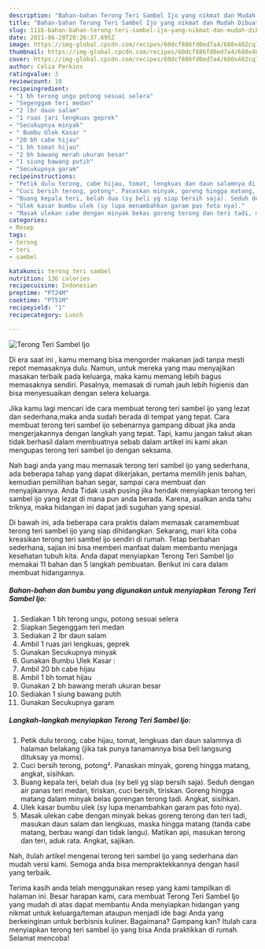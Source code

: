 ```yaml
---
description: "Bahan-bahan Terong Teri Sambel Ijo yang nikmat dan Mudah Dibuat"
title: "Bahan-bahan Terong Teri Sambel Ijo yang nikmat dan Mudah Dibuat"
slug: 1116-bahan-bahan-terong-teri-sambel-ijo-yang-nikmat-dan-mudah-dibuat
date: 2021-06-28T20:26:37.695Z
image: https://img-global.cpcdn.com/recipes/60dcf886fd0ed7a4/680x482cq70/terong-teri-sambel-ijo-foto-resep-utama.jpg
thumbnail: https://img-global.cpcdn.com/recipes/60dcf886fd0ed7a4/680x482cq70/terong-teri-sambel-ijo-foto-resep-utama.jpg
cover: https://img-global.cpcdn.com/recipes/60dcf886fd0ed7a4/680x482cq70/terong-teri-sambel-ijo-foto-resep-utama.jpg
author: Celia Perkins
ratingvalue: 3
reviewcount: 10
recipeingredient:
- "1 bh terong ungu potong sesuai selera"
- "Segenggam teri medan"
- "2 lbr daun salam"
- "1 ruas jari lengkuas geprek"
- "Secukupnya minyak"
- " Bumbu Ulek Kasar "
- "20 bh cabe hijau"
- "1 bh tomat hijau"
- "2 bh bawang merah ukuran besar"
- "1 siung bawang putih"
- "Secukupnya garam"
recipeinstructions:
- "Petik dulu terong, cabe hijau, tomat, lengkuas dan daun salamnya di halaman belakang (jika tak punya tanamannya bisa beli langsung dituksay ya moms)."
- "Cuci bersih terong, potong². Panaskan minyak, goreng hingga matang, angkat, sisihkan."
- "Buang kepala teri, belah dua (sy beli yg siap bersih saja). Seduh dengan air panas teri medan, tiriskan, cuci bersih, tiriskan. Goreng hingga matang dalam minyak belas gorengan terong tadi. Angkat, sisihkan."
- "Ulek kasar bumbu ulek (sy lupa menambahkan garam pas foto nya)."
- "Masak ulekan cabe dengan minyak bekas goreng terong dan teri tadi, masukan daun salam dan lengkuas, maska hingga matang (tanda cabe matang, berbau wangi dan tidak langu). Matikan api, masukan terong dan teri, aduk rata. Angkat, sajikan."
categories:
- Resep
tags:
- terong
- teri
- sambel

katakunci: terong teri sambel 
nutrition: 136 calories
recipecuisine: Indonesian
preptime: "PT24M"
cooktime: "PT51M"
recipeyield: "1"
recipecategory: Lunch

---
```



![Terong Teri Sambel Ijo](https://img-global.cpcdn.com/recipes/60dcf886fd0ed7a4/680x482cq70/terong-teri-sambel-ijo-foto-resep-utama.jpg)

Di era  saat ini , kamu memang bisa mengorder makanan jadi tanpa mesti repot memasaknya dulu. Namun, untuk mereka yang mau menyajikan masakan terbaik pada keluarga, maka kamu memang lebih bagus memasaknya sendiri. Pasalnya, memasak di rumah jauh lebih higienis dan bisa menyesuaikan dengan selera keluarga.

Jika kamu lagi mencari ide cara membuat terong teri sambel ijo yang lezat dan sederhana,maka anda sudah berada di tempat yang tepat. Cara membuat terong teri sambel ijo  sebenarnya gampang dibuat jika anda mengerjakannya dengan langkah yang tepat. Tapi, kamu jangan takut akan tidak berhasil dalam membuatnya 
sebab dalam artikel ini kami akan mengupas terong teri sambel ijo dengan seksama.  



Nah bagi anda yang mau memasak terong teri sambel ijo yang sederhana, ada beberapa tahap yang dapat dikerjakan, pertama memilih jenis bahan, kemudian pemilihan bahan segar, sampai cara membuat dan menyajikannya. Anda Tidak usah pusing jika hendak menyiapkan terong teri sambel ijo yang lezat di mana pun anda berada. Karena, asalkan anda  tahu triknya, maka hidangan ini dapat jadi suguhan yang spesial.

Di bawah ini, ada beberapa cara praktis  dalam memasak caramembuat terong teri sambel ijo yang siap dihidangkan. Sekarang, mari kita coba kreasikan terong teri sambel ijo sendiri di rumah. Tetap berbahan sederhana, sajian ini bisa memberi manfaat dalam membantu menjaga kesehatan tubuh kita. Anda dapat menyiapkan Terong Teri Sambel Ijo memakai 11 bahan dan 5 langkah pembuatan. Berikut ini cara dalam membuat hidangannya.

<!--inarticleads1-->

##### Bahan-bahan dan bumbu yang digunakan untuk menyiapkan Terong Teri Sambel Ijo:

1. Sediakan 1 bh terong ungu, potong sesuai selera
1. Siapkan Segenggam teri medan
1. Sediakan 2 lbr daun salam
1. Ambil 1 ruas jari lengkuas, geprek
1. Gunakan Secukupnya minyak
1. Gunakan  Bumbu Ulek Kasar :
1. Ambil 20 bh cabe hijau
1. Ambil 1 bh tomat hijau
1. Gunakan 2 bh bawang merah ukuran besar
1. Sediakan 1 siung bawang putih
1. Gunakan Secukupnya garam




<!--inarticleads2-->

##### Langkah-langkah menyiapkan Terong Teri Sambel Ijo:

1. Petik dulu terong, cabe hijau, tomat, lengkuas dan daun salamnya di halaman belakang (jika tak punya tanamannya bisa beli langsung dituksay ya moms).
1. Cuci bersih terong, potong². Panaskan minyak, goreng hingga matang, angkat, sisihkan.
1. Buang kepala teri, belah dua (sy beli yg siap bersih saja). Seduh dengan air panas teri medan, tiriskan, cuci bersih, tiriskan. Goreng hingga matang dalam minyak belas gorengan terong tadi. Angkat, sisihkan.
1. Ulek kasar bumbu ulek (sy lupa menambahkan garam pas foto nya).
1. Masak ulekan cabe dengan minyak bekas goreng terong dan teri tadi, masukan daun salam dan lengkuas, maska hingga matang (tanda cabe matang, berbau wangi dan tidak langu). Matikan api, masukan terong dan teri, aduk rata. Angkat, sajikan.




Nah, itulah artikel mengenai  terong teri sambel ijo  yang sederhana dan mudah versi kami. Semoga anda bisa mempraktekkannya dengan hasil yang terbaik. 

Terima kasih anda telah menggunakan resep yang kami tampilkan di halaman ini. Besar harapan kami, cara membuat  Terong Teri Sambel Ijo yang mudah di atas dapat membantu Anda menyiapkan hidangan yang nikmat untuk keluarga/teman ataupun menjadi ide bagi Anda yang berkeinginan untuk berbisnis kuliner. Bagaimana? Gampang kan? Itulah cara menyiapkan terong teri sambel ijo yang bisa Anda praktikkan di rumah. Selamat mencoba!

